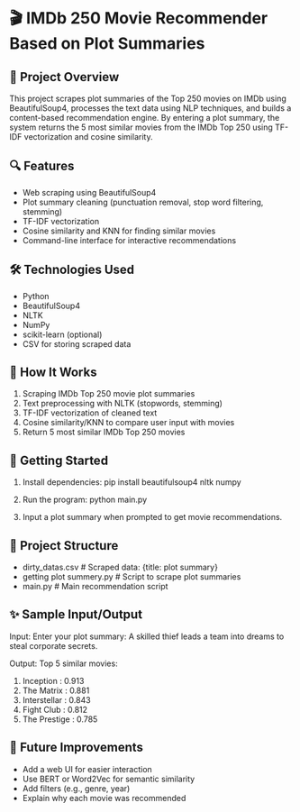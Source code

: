 # 🎬 IMDb 250 Movie Recommender Based on Plot Summaries

## 📌 Project Overview
This project scrapes plot summaries of the Top 250 movies on IMDb using BeautifulSoup4, processes the text data using NLP techniques, and builds a content-based recommendation engine. By entering a plot summary, the system returns the 5 most similar movies from the IMDb Top 250 using TF-IDF vectorization and cosine similarity.

## 🔍 Features
- Web scraping using BeautifulSoup4
- Plot summary cleaning (punctuation removal, stop word filtering, stemming)
- TF-IDF vectorization
- Cosine similarity and KNN for finding similar movies
- Command-line interface for interactive recommendations

## 🛠️ Technologies Used
- Python
- BeautifulSoup4
- NLTK
- NumPy
- scikit-learn (optional)
- CSV for storing scraped data

## 🧠 How It Works
1. Scraping IMDb Top 250 movie plot summaries
2. Text preprocessing with NLTK (stopwords, stemming)
3. TF-IDF vectorization of cleaned text
4. Cosine similarity/KNN to compare user input with movies
5. Return 5 most similar IMDb Top 250 movies

## 🚀 Getting Started

1. Install dependencies:
   pip install beautifulsoup4 nltk numpy

2. Run the program:
   python main.py

3. Input a plot summary when prompted to get movie recommendations.

## 📂 Project Structure
- dirty_datas.csv       # Scraped data: {title: plot summary}
- getting plot summery.py  # Script to scrape plot summaries
- main.py               # Main recommendation script

## ✨ Sample Input/Output

Input:
Enter your plot summary: A skilled thief leads a team into dreams to steal corporate secrets.

Output:
Top 5 similar movies:
1. Inception : 0.913
2. The Matrix : 0.881
3. Interstellar : 0.843
4. Fight Club : 0.812
5. The Prestige : 0.785

## 📌 Future Improvements
- Add a web UI for easier interaction
- Use BERT or Word2Vec for semantic similarity
- Add filters (e.g., genre, year)
- Explain why each movie was recommended
